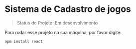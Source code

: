 # Sistema de Cadastro de jogos

> Status do Projeto: Em desenvolvimento

Para rodar esse projeto na sua máquina, por favor digite:

```
npm install react
```